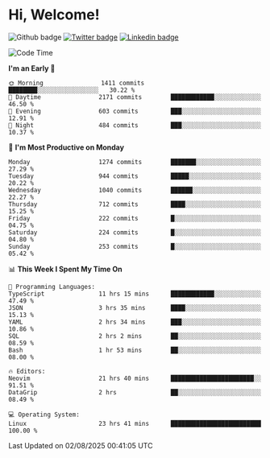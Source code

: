   # Hi, Welcome!
  ![Github badge](https://img.shields.io/github/followers/kraken-afk.svg?style=social&label=Follow&maxAge=2592000)
  [![Twitter badge](https://img.shields.io/badge/-Twitter-00acee?style=flat-square&logo=Twitter&logoColor=white)](https://twitter.com/trshppl)
  [![Linkedin badge](https://img.shields.io/badge/LinkedIn-0077B5?style=flat-square&logo=linkedin&logoColor=white)](https://www.linkedin.com/in/noveanrer)
<!--START_SECTION:waka-->
![Code Time](http://img.shields.io/badge/Code%20Time-1%2C144%20hrs%2034%20mins-blue)

**I'm an Early 🐤** 

```text
🌞 Morning                1411 commits        ████████░░░░░░░░░░░░░░░░░   30.22 % 
🌆 Daytime                2171 commits        ████████████░░░░░░░░░░░░░   46.50 % 
🌃 Evening                603 commits         ███░░░░░░░░░░░░░░░░░░░░░░   12.91 % 
🌙 Night                  484 commits         ███░░░░░░░░░░░░░░░░░░░░░░   10.37 % 
```
📅 **I'm Most Productive on Monday** 

```text
Monday                   1274 commits        ███████░░░░░░░░░░░░░░░░░░   27.29 % 
Tuesday                  944 commits         █████░░░░░░░░░░░░░░░░░░░░   20.22 % 
Wednesday                1040 commits        ██████░░░░░░░░░░░░░░░░░░░   22.27 % 
Thursday                 712 commits         ████░░░░░░░░░░░░░░░░░░░░░   15.25 % 
Friday                   222 commits         █░░░░░░░░░░░░░░░░░░░░░░░░   04.75 % 
Saturday                 224 commits         █░░░░░░░░░░░░░░░░░░░░░░░░   04.80 % 
Sunday                   253 commits         █░░░░░░░░░░░░░░░░░░░░░░░░   05.42 % 
```


📊 **This Week I Spent My Time On** 

```text
💬 Programming Languages: 
TypeScript               11 hrs 15 mins      ████████████░░░░░░░░░░░░░   47.49 % 
JSON                     3 hrs 35 mins       ████░░░░░░░░░░░░░░░░░░░░░   15.13 % 
YAML                     2 hrs 34 mins       ███░░░░░░░░░░░░░░░░░░░░░░   10.86 % 
SQL                      2 hrs 2 mins        ██░░░░░░░░░░░░░░░░░░░░░░░   08.59 % 
Bash                     1 hr 53 mins        ██░░░░░░░░░░░░░░░░░░░░░░░   08.00 % 

🔥 Editors: 
Neovim                   21 hrs 40 mins      ███████████████████████░░   91.51 % 
DataGrip                 2 hrs               ██░░░░░░░░░░░░░░░░░░░░░░░   08.49 % 

💻 Operating System: 
Linux                    23 hrs 41 mins      █████████████████████████   100.00 % 
```


 Last Updated on 02/08/2025 00:41:05 UTC
<!--END_SECTION:waka-->